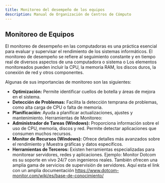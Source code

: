 ```yaml
---
title: Monitoreo del desempeño de los equipos
description: Manual de Organización de Centros de Cómputo
---
```

## Monitoreo de Equipos
El monitoreo de desempeño en las computadoras es una práctica esencial para evaluar y supervisar el rendimiento de los sistemas informáticos.
El monitoreo de desempeño se refiere al seguimiento constante y en tiempo real de diversos aspectos de una computadora o sistema o Los elementos monitoreados pueden incluir la CPU, la memoria RAM, los discos duros, la conexión de red y otros componentes.

Algunas de sus importancias de monitoreo son las siguientes:
- **Optimización:** Permite identificar cuellos de botella y áreas de mejora en el sistema.
- **Detección de Problemas:** Facilita la detección temprana de problemas, como alta carga de CPU o falta de memoria.
-	**Planificación:** Ayuda a planificar actualizaciones, ajustes y mantenimiento.
Herramientas de Monitoreo:
-	**Administrador de Tareas (Windows):** Proporciona información sobre el uso de CPU, memoria, discos y red. 
Permite detectar aplicaciones que consumen muchos recursos.
-	**Monitor de Recursos (Windows):** Ofrece detalles más avanzados sobre el rendimiento y Muestra gráficas y datos específicos.
-	**Herramientas de Terceros:** Existen herramientas especializadas para monitorear servidores, redes y aplicaciones. Ejemplo: Monitor Dotcom es su soporte en vivo 24/7 con ingenieros reales. También ofrecen una amplia gama de servicios de supervisión de servidores.
Aquí esta el link con un amplia documentación 
<a href="https://www.dotcom-monitor.com/wiki/es/base-de-conocimiento/" target="_blank">https://www.dotcom-monitor.com/wiki/es/base-de-conocimiento/</a>